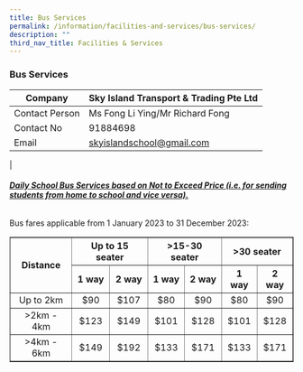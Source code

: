 ```yaml
---
title: Bus Services
permalink: /information/facilities-and-services/bus-services/
description: ""
third_nav_title: Facilities & Services
---
```

### **Bus Services**

| Company | Sky Island Transport &amp; Trading Pte Ltd |
|---|---|
| Contact Person | Ms Fong Li Ying/Mr Richard Fong |
| Contact No | 91884698 |
| Email  | [skyislandschool@gmail.com](mailto:skyislandschool@gmail.com)  |
|

###### **<u>Daily School Bus Services based on Not to Exceed Price (i.e. for sending students from home to school and vice versa). </u>**

Bus fares applicable from 1 January 2023 to 31 December 2023:

<table border="1"> 
		<tbody>
			<tr>
				<th rowspan="2"><center>Distance </center></th>
				<th colspan="2"><center> Up to 15 seater </center></th>
			<th colspan="2"><center> &gt;15-30 seater </center></th>			
      <th colspan="2"><center> &gt;30 seater </center></th>
	</tr>	
			<tr>
				<th><center>1 way </center></th>
		   	<th><center>2 way </center></th>
				<th><center>1 way </center></th>
		   	<th><center>2 way </center></th>
				<th><center>1 way </center></th>
		   	<th><center>2 way </center></th>
	</tr>	
	<tr>
		<td><center>Up to 2km </center></td>
			<td><center> $90 </center></td>
			<td><center> $107 </center></td>
			<td><center> $80 </center></td>
			<td><center> $90 </center></td>
			<td><center> $80 </center></td>
			<td><center> $90 </center></td>
	</tr>
	<tr>
			<td><center> &gt;2km - 4km </center></td>
			<td><center> $123 </center></td>
			<td><center> $149 </center></td>
			<td><center> $101 </center></td>
			<td><center> $128 </center></td>
			<td><center> $101 </center></td>
			<td><center> $128 </center></td>
	</tr>
				<tr>
			<td><center> &gt;4km - 6km</center></td>
			<td><center> $149 </center></td>
			<td><center> $192 </center></td>
			<td><center> $133 </center></td>
			<td><center> $171 </center></td>
			<td><center> $133 </center></td>
			<td><center> $171 </center></td>
	</tr>
</tbody>
</table>